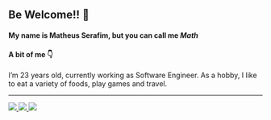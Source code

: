 ## Be Welcome!! 👋

#### My name is Matheus Serafim, but you can call me _Math_

#### A bit of me 👇
I’m 23 years old, currently working as Software Engineer. As a hobby, I like to eat a variety of foods, play games and travel.

---

<a href="https://mail.google.com/mail/u/1/#inbox?compose=CllgCKHRtlbnglpWBkjpVNLGwMwQPQvgRKBHKqcbsfQqGvvshQgWfLkKBrCcFxWTTVqjMMnRQxq">
  <img src="https://img.shields.io/badge/Gmail-D14836?style=for-the-badge&logo=gmail&logoColor=white"/>
</a>

<a href="https://www.linkedin.com/in/matheus-serafim/">
  <img src="https://img.shields.io/badge/LinkedIn-0077B5?style=for-the-badge&logo=linkedin&logoColor=white"/>
</a>

<a href="https://medium.com/@notoriousz">
  <img src="https://img.shields.io/badge/Medium-12100E?style=for-the-badge&logo=medium&logoColor=white"/>
</a>
